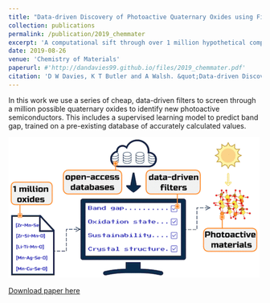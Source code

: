 ```yaml
---
title: "Data-driven Discovery of Photoactive Quaternary Oxides using First-principles Machine Learning"
collection: publications
permalink: /publication/2019_chemmater
excerpt: 'A computational sift through over 1 million hypothetical compounds to identify new quaternary oxides.'
date: 2019-08-26
venue: 'Chemistry of Materials'
paperurl: #'http://dandavies99.github.io/files/2019_chemmater.pdf'
citation: 'D W Davies, K T Butler and A Walsh. &quot;Data-driven Discovery of Photoactive Quaternary Oxides using First-principles Machine Learning&quot; <i>Chem. Mater.</i>, 31 (2019).'
---
```

In this work we use a series of cheap, data-driven filters to screen through a million possible quaternary oxides to identify new photoactive semiconductors. This includes a supervised learning model to predict band gap, trained on a pre-existing database of accurately calculated values. 

![toc](../images/cm_toc.gif)

[Download paper here](http://dandavies99.github.io/files/2019_chemmater.pdf)
